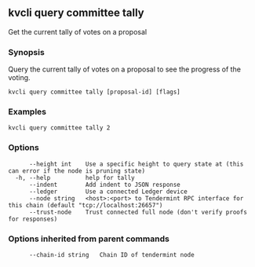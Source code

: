 <!--
title: tally
-->
## kvcli query committee tally

Get the current tally of votes on a proposal

### Synopsis

Query the current tally of votes on a proposal to see the progress of the voting.

```
kvcli query committee tally [proposal-id] [flags]
```

### Examples

```
kvcli query committee tally 2
```

### Options

```
      --height int    Use a specific height to query state at (this can error if the node is pruning state)
  -h, --help          help for tally
      --indent        Add indent to JSON response
      --ledger        Use a connected Ledger device
      --node string   <host>:<port> to Tendermint RPC interface for this chain (default "tcp://localhost:26657")
      --trust-node    Trust connected full node (don't verify proofs for responses)
```

### Options inherited from parent commands

```
      --chain-id string   Chain ID of tendermint node
```

